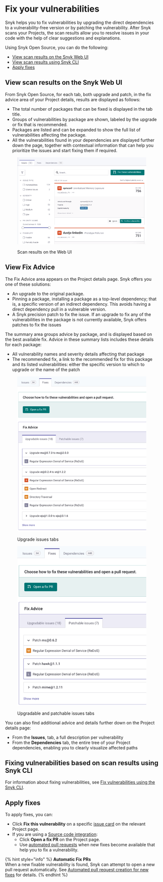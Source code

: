 # Fix your vulnerabilities

Snyk helps you to fix vulnerabilities by upgrading the direct dependencies to a vulnerability-free version or by patching the vulnerability. After Snyk scans your Projects, the scan results allow you to resolve issues in your code with the help of clear suggestions and explanations.

Using Snyk Open Source, you can do the following:

* [View scan results on the Snyk Web UI](fix-your-vulnerabilities.md#view-scan-results-on-the-snyk-web-ui)
* [View scan results using Snyk CLI](fix-your-vulnerabilities.md#fixing-vulnerabilities-based-on-scan-results-using-snyk-cli)
* [Apply fixes](fix-your-vulnerabilities.md#apply-fixes)

## View scan results on the Snyk Web UI

From Snyk Open Source, for each tab, both upgrade and patch, in the fix advice area of your Project details, results are displayed as follows:

* The total number of packages that can be fixed is displayed in the tab title.
* Groups of vulnerabilities by package are shown, labeled by the upgrade or fix that is recommended.
* Packages are listed and can be expanded to show the full list of vulnerabilities affecting the package.
* All the vulnerabilities found in your dependencies are displayed further down the page, together with contextual information that can help you prioritize the issues and start fixing them if required.

<figure><img src="../../../.gitbook/assets/Screenshot 2023-03-15 at 12.14.06.png" alt="Scan results on the Web UI"><figcaption><p>Scan results on the Web UI</p></figcaption></figure>

## View Fix Advice

The Fix Advice area appears on the Project details page. Snyk offers you one of these solutions:

* An upgrade to the original package.
* Pinning a package, installing a package as a top-level dependency; that is, a specific version of an indirect dependency. This avoids having a direct dependency pull in a vulnerable version.
* A Snyk precision patch to fix the issue. If an upgrade to fix any of the vulnerabilities in the package is not currently available, Snyk offers patches to fix the issues

The summary area groups advice by package, and is displayed based on the best available fix. Advice in these summary lists includes these details for each package:

* All vulnerability names and severity details affecting that package
* The recommended fix, a link to the recommended fix for this package and its listed vulnerabilities: either the specific version to which to upgrade or the name of the patch

<figure><img src="../../../.gitbook/assets/Screenshot 2021-10-12 at 14.08.13.png" alt="Upgrade issues tabs"><figcaption><p>Upgrade issues tabs</p></figcaption></figure>

<figure><img src="../../../.gitbook/assets/Screenshot 2021-10-12 at 14.10.00 (1).png" alt="Upgradable and patchable issues tabs"><figcaption><p>Upgradable and patchable issues tabs</p></figcaption></figure>

You can also find additional advice and details further down on the Project details page:

* From the **Issues**, tab, a full description per vulnerability
* From the **Dependencies** tab, the entire tree of your Project dependencies, enabling you to clearly visualize affected paths

## Fixing vulnerabilities based on scan results using Snyk CLI

For information about fixing vulnerabilities, see [Fix vulnerabilities using the Snyk CLI](../../../snyk-cli/scan-and-maintain-projects-using-the-cli/fix-vulnerabilities-using-the-snyk-cli.md).

## Apply fixes

To apply fixes, you can:

* Click **Fix this vulnerability** on a specific [issue card](../../../snyk-admin/introduction-to-snyk-projects/issue-card-information.md) on the relevant Project page.
* If you are using a [Source code integration](../../../integrate-with-snyk/git-repositories-scms-integrations-with-snyk/):
  * Click **Open a fix PR** on the Project page.
  * Use [automated pull requests](../open-source-basics/fix-pull-requests-for-new-vulnerabilities.md) when new fixes become available that help you to fix a vulnerability.

{% hint style="info" %}
**Automatic Fix PRs**\
When a new fixable vulnerability is found, Snyk can attempt to open a new pull request automatically. See [Automated pull request creation for new fixes](../open-source-basics/fix-pull-requests-for-new-vulnerabilities.md) for details.
{% endhint %}
